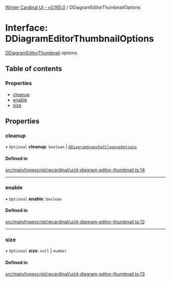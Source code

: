 [Winter Cardinal UI - v0.165.0](../index.md) / DDiagramEditorThumbnailOptions

# Interface: DDiagramEditorThumbnailOptions

[DDiagramEditorThumbnail](../classes/DDiagramEditorThumbnail.md) options.

## Table of contents

### Properties

- [cleanup](DDiagramEditorThumbnailOptions.md#cleanup)
- [enable](DDiagramEditorThumbnailOptions.md#enable)
- [size](DDiagramEditorThumbnailOptions.md#size)

## Properties

### cleanup

• `Optional` **cleanup**: `boolean` \| [`DDiagramSnapshotCleanupOptions`](DDiagramSnapshotCleanupOptions.md)

#### Defined in

[src/main/typescript/wcardinal/ui/d-diagram-editor-thumbnail.ts:14](https://github.com/winter-cardinal/winter-cardinal-ui/blob/v0.165.0/src/main/typescript/wcardinal/ui/d-diagram-editor-thumbnail.ts#L14)

___

### enable

• `Optional` **enable**: `boolean`

#### Defined in

[src/main/typescript/wcardinal/ui/d-diagram-editor-thumbnail.ts:12](https://github.com/winter-cardinal/winter-cardinal-ui/blob/v0.165.0/src/main/typescript/wcardinal/ui/d-diagram-editor-thumbnail.ts#L12)

___

### size

• `Optional` **size**: ``null`` \| `number`

#### Defined in

[src/main/typescript/wcardinal/ui/d-diagram-editor-thumbnail.ts:13](https://github.com/winter-cardinal/winter-cardinal-ui/blob/v0.165.0/src/main/typescript/wcardinal/ui/d-diagram-editor-thumbnail.ts#L13)
